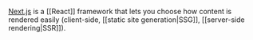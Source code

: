 [Next.js](https://nextjs.org/) is a [[React]] framework that lets you choose how content is rendered easily (client-side, [[static site generation|SSG]], [[server-side rendering|SSR]]).

